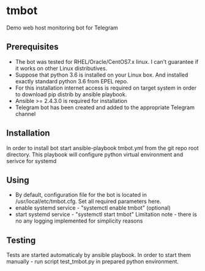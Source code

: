# tmbot
Demo web host monitoring bot for Telegram

## Prerequisites
 - The bot was tested for RHEL/Oracle/CentOS7.x linux. I can't guarantee if it works on other Linux distributives.
 - Suppose that python 3.6 is installed on your Linux box. And installed exactly standard python 3.6 from EPEL repo.
 - For this installation internet access is required on target system in order to download pip distrib by ansible playbook.
 - Ansible >= 2.4.3.0 is required for installation
 - Telegram bot has been created and added to the appropriate Telegram channel
 
## Installation
In order to install bot start ansible-playbook tmbot.yml from the git repo root directory. 
This playbook will configure python virtual environment and serivce for systemd

## Using
 - By default, configuration file for the bot is located in /usr/local/etc/tmbot.cfg. Set all required parameters here.
 - enable systemd service - "systemctl enable tmbot" (optional)
 - start systemd service - "systemctl start tmbot"
Limitation note - there is no any logging implemented for simplicity reasons

## Testing
Tests are started automaticaly by ansible playbook. In order to start them manually - run script test_tmbot.py in prepared python environment.
